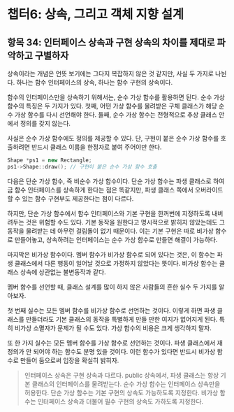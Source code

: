 # 챕터6: 상속, 그리고 객체 지향 설계

## 항목 34: 인터페이스 상속과 구현 상속의 차이를 제대로 파악하고 구별하자

상속이라는 개념은 언뜻 보기에는 그다지 복잡하지 않은 것 같지만, 사실 두 가지로 나뉜다. 하나는 함수 인터페이스의 상속, 하나는 함수 구현의 상속이다.

함수의 인터페이스만을 상속하기 위해서는, 순수 가상 함수를 활용하면 된다. 순수 가상 함수의 특징은 두 가지가 있다. 첫째, 어떤 가상 함수를 물려받은 구체 클래스가 해당 순수 가상 함수를 다시 선언해야 한다. 둘째, 순수 가상 함수는 전형적으로 추상 클래스 안에서 정의를 갖지 않는다.

사실은 순수 가상 함수에도 정의를 제공할 수 있다. 단, 구현이 붙은 순수 가상 함수를 호출하려면 반드시 클래스 이름을 한정자로 붙여 주어야만 한다.

```cpp
Shape *ps1 = new Rectangle;
ps1->Shape::draw(); // 구현이 붙은 순수 가상 함수 호출
```

다음은 단순 가상 함수, 즉 비순수 가상 함수이다. 단순 가상 함수는 파생 클래스로 하여금 함수 인터페이스를 상속하게 한다는 점은 똑같지만, 파생 클래스 쪽에서 오버라이드할 수 있는 함수 구현부도 제공한다는 점이 다르다.

하지만, 단순 가상 함수에서 함수 인터페이스와 기본 구현을 한꺼번에 지정하도록 내버려두는 것은 위험할 수도 있다. 기본 동작을 원한다고 명시적으로 밝히지 않았는데도 그 동작을 물려받는 데 아무런 걸림돌이 없기 때문이다. 이는 기본 구현은 따로 비가상 함수로 만들어놓고, 상속하려는 인터페이스는 순수 가상 함수로 만들면 해결이 가능하다.

마지막은 비가상 함수이다. 멤버 함수가 비가상 함수로 되어 있다는 것은, 이 함수는 파생 클래스에서 다른 행동이 일어날 것으로 가정하지 않았다는 뜻이다. 비가상 함수는 클래스 상속에 상관없는 불변동작과 같다.

멤버 함수를 선언할 때, 클래스 설계를 많이 하지 않은 사람들의 흔한 실수 두 가지를 알아보자.

첫 번째 실수는 모든 멤버 함수를 비가상 함수로 선언하는 것이다. 이렇게 하면 파생 클래스를 만들더라도 기본 클래스의 동작을 특별하게 만들 만한 여지가 없어지게 된다. 특히 비가상 소멸자가 문제가 될 수도 있다. 가상 함수의 비용은 크게 생각하지 말자.

또 한 가지 실수는 모든 멤버 함수를 가상 함수로 선언하는 것이다. 파생 클래스에서 재정의가 안 되어야 하는 함수도 분명 있을 것이다. 이런 함수가 있다면 반드시 비가상 함수로 만들어 둠으로써 입장을 확실히 밝히자.

> 인터페이스 상속은 구현 상속과 다르다. public 상속에서, 파생 클래스는 항상 기본 클래스의 인터페이스를 물려받는다.
순수 가상 함수는 인터페이스 상속만을 허용한다.
단순 가상 함수는 기본 구현의 상속도 가능하도록 지정한다.
비가상 함수는 인터페이스 상속과 더불어 필수 구현의 상속도 가하도록 지정한다.